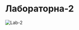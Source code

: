 # Лабораторна-2
![Lab-2](https://user-images.githubusercontent.com/87470005/196982347-bbd9d1f1-dce1-47f9-b730-d0dcdd08bfb5.png)
